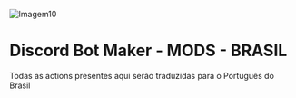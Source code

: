 ![Imagem10](https://user-images.githubusercontent.com/43226244/131955372-a539b1ee-f349-4088-9bb4-f35bdcd498ad.png)

# Discord Bot Maker - MODS - BRASIL

Todas as actions presentes aqui serão traduzidas para o Português do Brasil
